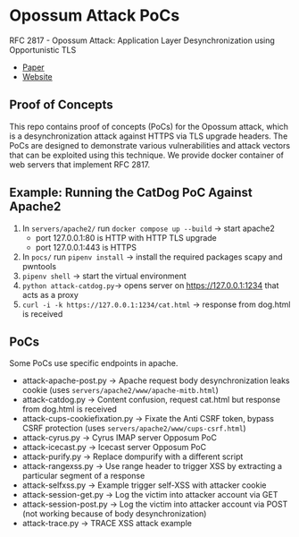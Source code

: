 
# Opossum Attack PoCs
RFC 2817 - Opossum Attack: Application Layer Desynchronization using Opportunistic TLS

- [Paper](https://opossum-attack.com/opossum.pdf)
- [Website](https://opossum-attack.com/)


## Proof of Concepts
This repo contains proof of concepts (PoCs) for the Opossum attack, which is a desynchronization attack against HTTPS via TLS upgrade headers. 
The PoCs are designed to demonstrate various vulnerabilities and attack vectors that can be exploited using this technique. We provide docker
container of web servers that implement RFC 2817. 


## Example: Running the CatDog PoC Against Apache2
1. In `servers/apache2/` run `docker compose up --build` -> start apache2
    - port 127.0.0.1:80 is HTTP with HTTP TLS upgrade
    - port 127.0.0.1:443 is HTTPS
1. In `pocs/` run `pipenv install` -> install the required packages scapy and pwntools
1. `pipenv shell` -> start the virtual environment
1. `python attack-catdog.py`-> opens server on https://127.0.0.1:1234 that acts as a proxy
1. `curl -i -k https://127.0.0.1:1234/cat.html` -> response from dog.html is received

## PoCs

Some PoCs use specific endpoints in apache. 

- attack-apache-post.py -> Apache request body desynchronization leaks cookie (uses `servers/apache2/www/apache-mitb.html`)
- attack-catdog.py -> Content confusion, request cat.html but response from dog.html is received
- attack-cups-cookiefixation.py -> Fixate the Anti CSRF token, bypass CSRF protection (uses `servers/apache2/www/cups-csrf.html`)
- attack-cyrus.py -> Cyrus IMAP server Opposum PoC
- attack-icecast.py -> Icecast server Opposum PoC
- attack-purify.py -> Replace dompurify with a different script
- attack-rangexss.py -> Use range header to trigger XSS by extracting a particular segment of a response
- attack-selfxss.py -> Example trigger self-XSS with attacker cookie
- attack-session-get.py -> Log the victim into attacker account via GET
- attack-session-post.py -> Log the victim into attacker account via POST (not working because of body desynchronization)
- attack-trace.py -> TRACE XSS attack example
